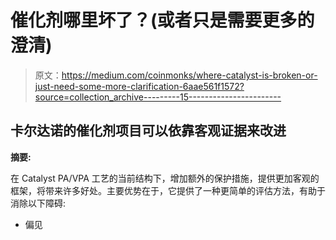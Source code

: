 # 催化剂哪里坏了？(或者只是需要更多的澄清)

> 原文：<https://medium.com/coinmonks/where-catalyst-is-broken-or-just-need-some-more-clarification-6aae561f1572?source=collection_archive---------15----------------------->

## 卡尔达诺的催化剂项目可以依靠客观证据来改进

**摘要:**

在 Catalyst PA/VPA 工艺的当前结构下，增加额外的保护措施，提供更加客观的框架，将带来许多好处。主要优势在于，它提供了一种更简单的评估方法，有助于消除以下障碍:

*   偏见